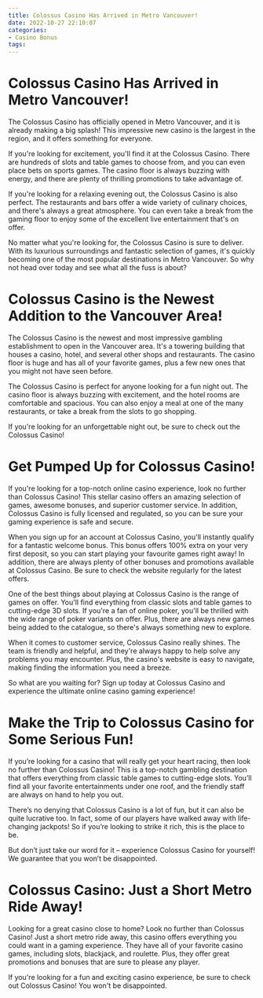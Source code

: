 ```yaml
---
title: Colossus Casino Has Arrived in Metro Vancouver!
date: 2022-10-27 22:10:07
categories:
- Casino Bonus
tags:
---
```



#  Colossus Casino Has Arrived in Metro Vancouver!

The Colossus Casino has officially opened in Metro Vancouver, and it is already making a big splash! This impressive new casino is the largest in the region, and it offers something for everyone.

If you're looking for excitement, you'll find it at the Colossus Casino. There are hundreds of slots and table games to choose from, and you can even place bets on sports games. The casino floor is always buzzing with energy, and there are plenty of thrilling promotions to take advantage of.

If you're looking for a relaxing evening out, the Colossus Casino is also perfect. The restaurants and bars offer a wide variety of culinary choices, and there's always a great atmosphere. You can even take a break from the gaming floor to enjoy some of the excellent live entertainment that's on offer.

No matter what you're looking for, the Colossus Casino is sure to deliver. With its luxurious surroundings and fantastic selection of games, it's quickly becoming one of the most popular destinations in Metro Vancouver. So why not head over today and see what all the fuss is about?

#  Colossus Casino is the Newest Addition to the Vancouver Area!

The Colossus Casino is the newest and most impressive gambling establishment to open in the Vancouver area. It's a towering building that houses a casino, hotel, and several other shops and restaurants. The casino floor is huge and has all of your favorite games, plus a few new ones that you might not have seen before.

The Colossus Casino is perfect for anyone looking for a fun night out. The casino floor is always buzzing with excitement, and the hotel rooms are comfortable and spacious. You can also enjoy a meal at one of the many restaurants, or take a break from the slots to go shopping.

If you're looking for an unforgettable night out, be sure to check out the Colossus Casino!

#  Get Pumped Up for Colossus Casino!

If you're looking for a top-notch online casino experience, look no further than Colossus Casino! This stellar casino offers an amazing selection of games, awesome bonuses, and superior customer service. In addition, Colossus Casino is fully licensed and regulated, so you can be sure your gaming experience is safe and secure.

When you sign up for an account at Colossus Casino, you'll instantly qualify for a fantastic welcome bonus. This bonus offers 100% extra on your very first deposit, so you can start playing your favourite games right away! In addition, there are always plenty of other bonuses and promotions available at Colossus Casino. Be sure to check the website regularly for the latest offers.

One of the best things about playing at Colossus Casino is the range of games on offer. You'll find everything from classic slots and table games to cutting-edge 3D slots. If you're a fan of online poker, you'll be thrilled with the wide range of poker variants on offer. Plus, there are always new games being added to the catalogue, so there's always something new to explore.

When it comes to customer service, Colossus Casino really shines. The team is friendly and helpful, and they're always happy to help solve any problems you may encounter. Plus, the casino's website is easy to navigate, making finding the information you need a breeze.

So what are you waiting for? Sign up today at Colossus Casino and experience the ultimate online casino gaming experience!

#  Make the Trip to Colossus Casino for Some Serious Fun!

If you’re looking for a casino that will really get your heart racing, then look no further than Colossus Casino! This is a top-notch gambling destination that offers everything from classic table games to cutting-edge slots. You’ll find all your favorite entertainments under one roof, and the friendly staff are always on hand to help you out.

There’s no denying that Colossus Casino is a lot of fun, but it can also be quite lucrative too. In fact, some of our players have walked away with life-changing jackpots! So if you’re looking to strike it rich, this is the place to be.

But don’t just take our word for it – experience Colossus Casino for yourself! We guarantee that you won’t be disappointed.

#  Colossus Casino: Just a Short Metro Ride Away!

Looking for a great casino close to home? Look no further than Colossus Casino! Just a short metro ride away, this casino offers everything you could want in a gaming experience. They have all of your favorite casino games, including slots, blackjack, and roulette. Plus, they offer great promotions and bonuses that are sure to please any player.

If you're looking for a fun and exciting casino experience, be sure to check out Colossus Casino! You won't be disappointed.